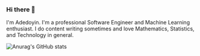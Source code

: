 ### Hi there 👋

I'm Adedoyin. I'm a professional Software Engineer and Machine Learning enthusiast. I do content writing sometimes and love Mathematics, Statistics, and Technology in general.

![Anurag's GitHub stats](https://github-readme-stats.vercel.app/api?username=DevAdedoyin&theme=dark&show_icons=true)
